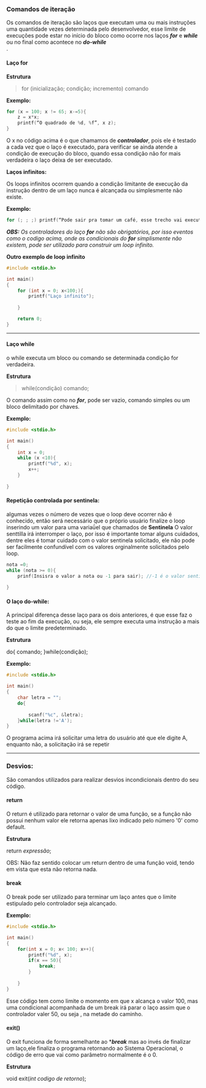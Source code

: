
### Comandos de iteração

Os comandos de iteração são laços que executam uma ou mais instruções uma quantidade vezes determinada pelo desenvolvedor, esse limite de execuções pode estar no início do bloco  como ocorre nos laços ***for*** e ***while*** ou no final como acontece no ***do-while***
<br>.
#### Laço for

**Estrutura**

> for (inicialização; condição; incremento) comando

**Exemplo:**
```c
for (x = 100; x != 65; x-=5){
    z = x*x;
    printf(“O quadrado de %d, %f”, x z);
}
```
O x no código acima é o que chamamos de ***controlador***, pois ele é testado a cada vez que o laço é executado, para verificar se ainda atende a condição de execução do bloco, quando essa condição não for mais verdadeira o laço deixa de ser executado.

**Laços infinitos:**

Os loops infinitos  ocorrem quando a condição limitante de execução da instrução dentro de um laço  nunca é alcançada ou simplesmente não existe.

**Exemplo:**
```c
for (; ; ;) printf(“Pode sair pra tomar um café, esse trecho vai executar por toda a eternidade”)
```
***OBS:*** *Os controladores do laço ***for*** não são obrigatórios, por isso eventos como o codigo acima, onde as condicionais do ***for*** simplismente não existem, pode ser utilizado para construir um loop infinito.*

**Outro exemplo de loop infinito**
```c
#include <stdio.h>

int main()
{
    for (int x = 0; x<100;){
        printf("Laço infinito");
        
    }

    return 0;
}
```
_____
#### Laço while

o while executa um bloco ou comando se determinada condição for verdadeira. 

**Estrutura**

> while(condição) comando;

O comando assim como no ***for***, pode ser vazio, comando simples ou um bloco delimitado por chaves.

**Exemplo:**
```c
#include <stdio.h>

int main()
{
    int x = 0;
    while (x <10){
        printf("%d", x);
        x++;
    }
    
}
```
#### Repetição controlada por sentinela: <br/>
algumas vezes o número de vezes que o loop deve ocorrer não é conhecido, então será necessário que o próprio usuário finalize o loop inserindo um valor para uma variaǘel que chamados de <b>Sentinela</b> O valor senttilla irá interromper o laço, por isso é importante tomar alguns cuidados, dentre eles é tomar cuidado com o valor sentinela solicitado, ele não pode ser facilmente confundível com os valores orginalmente solicitados pelo loop.
```c
nota =0;
while (nota >= 0){
    prinf(Insisra o valor a nota ou -1 para sair); //-1 é o valor sentinela
    
}
```
#### O laço do-while:

A principal diferença desse laço para os dois anteriores, é que esse faz o teste ao fim da execução, ou seja, ele sempre executa uma instrução a mais do que o limite predeterminado.

**Estrutura**

do{
    comando;
}while(condição);

**Exemplo:**
```c
#include <stdio.h>

int main()
{
    char letra = "";
    do{
        
        scanf("%c", &letra);
    }while(letra !='A');
}
```
O programa acima irá solicitar uma letra do usuário até que ele digite A, enquanto não, a solicitação irá se repetir
_______

### Desvios:

São comandos utilizados para realizar desvios incondicionais dentro do seu código.

#### return

O return é utilizado para retornar o valor de uma função, se a função não possui nenhum valor ele retorna apenas lixo indicado pelo número '0' como default.

**Estrutura** 

return *expressão*;

OBS: Não faz sentido colocar um return dentro de uma função void, tendo em vista que esta não retorna nada.

#### break

O break pode ser utilizado para terminar um laço antes que o limite estipulado pelo controlador seja alcançado.

**Exemplo:**
```c
#include <stdio.h>

int main()
{
    for(int x = 0; x< 100; x++){
        printf("%d", x);
        if(x == 50){
            break;
        }
        
    }
}
```
Esse código tem como limite o momento em que x alcança o valor 100, mas uma condicional acompanhada de um break irá parar o laço assim que o controlador valer 50, ou seja , na metade do caminho.

#### exit()

O exit funciona de forma semelhante ao ****break*** mas ao invés de finalizar um laço,ele finaliza o programa retornando ao Sistema Operacional, o código de erro que vai como parâmetro normalmente é o 0.

**Estrutura** 

void exit(*int codigo de retorno*);




